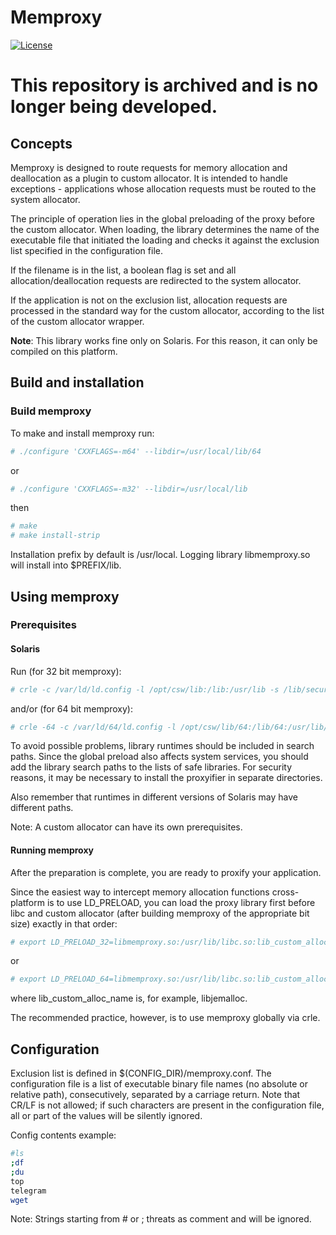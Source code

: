 # Memproxy
[![License](https://img.shields.io/badge/License-BSD%203--Clause-blue.svg)](https://github.com/yvoinov/memproxy/blob/main/LICENSE)

# This repository is archived and is no longer being developed.

## Concepts

Memproxy is designed to route requests for memory allocation and deallocation as a plugin to custom allocator. It is intended to handle exceptions - applications whose allocation requests must be routed to the system allocator.

The principle of operation lies in the global preloading of the proxy before the custom allocator. When loading, the library determines the name of the executable file that initiated the loading and checks it against the exclusion list specified in the configuration file.

If the filename is in the list, a boolean flag is set and all allocation/deallocation requests are redirected to the system allocator.

If the application is not on the exclusion list, allocation requests are processed in the standard way for the custom allocator, according to the list of the custom allocator wrapper.

**Note**: This library works fine only on Solaris. For this reason, it can only be compiled on this platform.

## Build and installation


### Build memproxy

To make and install memproxy run:

```sh
# ./configure 'CXXFLAGS=-m64' --libdir=/usr/local/lib/64
```
or

```sh
# ./configure 'CXXFLAGS=-m32' --libdir=/usr/local/lib
```
then

```sh
# make
# make install-strip
```
Installation prefix by default is /usr/local. Logging library libmemproxy.so will install into $PREFIX/lib.

## Using memproxy

### Prerequisites

#### Solaris
Run (for 32 bit memproxy):

```sh
# crle -c /var/ld/ld.config -l /opt/csw/lib:/lib:/usr/lib -s /lib/secure:/usr/lib/secure:/usr/lib:/usr/local/lib
```
and/or (for 64 bit memproxy):

```sh
# crle -64 -c /var/ld/64/ld.config -l /opt/csw/lib/64:/lib/64:/usr/lib/64 -s /lib/secure/64:/usr/lib/secure/64:/usr/local/lib/64
```

To avoid possible problems, library runtimes should be included in search paths. Since the global preload also affects system  services, you should add the library search paths to the lists of safe libraries. For security reasons, it may be necessary to install the proxyifier in separate directories.

Also  remember that runtimes in different versions of Solaris may have different paths.

Note: A custom allocator can have its own prerequisites.

#### Running memproxy
After the preparation is complete, you are ready to proxify your application.

Since  the  easiest  way to intercept memory allocation functions cross-platform
is    to   use   LD_PRELOAD,   you   can   load  the proxy library first before
libc  and custom allocator (after building memproxy of the appropriate bit size)
exactly in that order:

```sh
# export LD_PRELOAD_32=libmemproxy.so:/usr/lib/libc.so:lib_custom_alloc_name.so
```

or

```sh
# export LD_PRELOAD_64=libmemproxy.so:/usr/lib/libc.so:lib_custom_alloc_name.so
```

where lib_custom_alloc_name is, for example, libjemalloc.

The recommended practice, however, is to use memproxy globally via crle.

## Configuration

Exclusion list is defined in $(CONFIG_DIR)/memproxy.conf. The configuration file is a list of executable binary file names (no absolute or relative path), consecutively, separated by a carriage return. Note that CR/LF is not allowed; if such characters are present in the configuration file, all or part of the values will be silently ignored.

Config contents example:

```sh
#ls
;df
;du
top
telegram
wget
```
Note: Strings starting from # or ; threats as comment and will be ignored.
